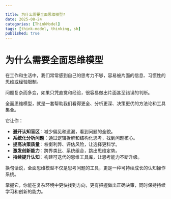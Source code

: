 ```yaml
---

title: 为什么需要全面思维模型?
date: 2025-08-24
categories: [ThinkModel]
tags: [think-model, thinking, sh]
published: true
---
```





# 为什么需要全面思维模型

在工作和生活中，我们常常感到自己的思考力不够，容易被片面的信息、习惯性的思维或经验限制。

问题复杂而多变，如果只凭直觉和经验，很容易做出片面甚至错误的判断。

全面思维模型，就是一套帮助我们看得更全、分析更深、决策更优的方法论和工具集合。

它让你：

* **避开认知盲区**：减少偏见和遗漏，看到问题的全貌。
* **系统化分析问题**：通过逻辑拆解和结构化思考，找到问题核心。
* **提高决策质量**：权衡利弊、评估风险，让选择更科学。
* **激发创新能力**：跨界类比、系统组合，跳出思维定势。
* **持续提升认知**：构建可迭代的思维工具库，让思考能力不断升级。

换句话说，全面思维模型不仅是思考问题的工具，更是一种可持续成长的认知操作系统。

掌握它，你能在复杂环境中更快找到方向，更有把握做出正确决策，同时保持持续学习和创新的能力。